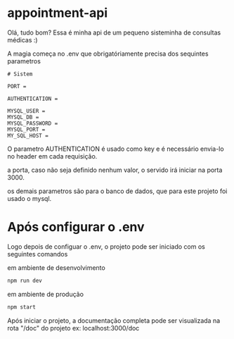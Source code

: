# appointment-api

Olá, tudo bom? Essa é minha api de um pequeno sisteminha de consultas médicas :)

A magia começa no .env que obrigatóriamente precisa dos sequintes parametros

```env
# Sistem

PORT = 

AUTHENTICATION = 

MYSQL_USER = 
MYSQL_DB = 
MYSQL_PASSWORD = 
MYSQL_PORT = 
MY_SQL_HOST = 
```

O parametro AUTHENTICATION é usado como key e é necessário envia-lo no header em cada requisição.

a porta, caso não seja definido nenhum valor, o servido irá iniciar na porta 3000.

os demais parametros são para o banco de dados, que para este projeto foi usado o mysql.

# Após configurar o .env

Logo depois de configuar o .env, o projeto pode ser iniciado com os seguintes comandos

em ambiente de desenvolvimento
```bash
npm run dev
```

em ambiente de produção
```bash
npm start
```

Após iniciar o projeto, a documentação completa pode ser visualizada na rota "/doc" do projeto
ex: localhost:3000/doc

